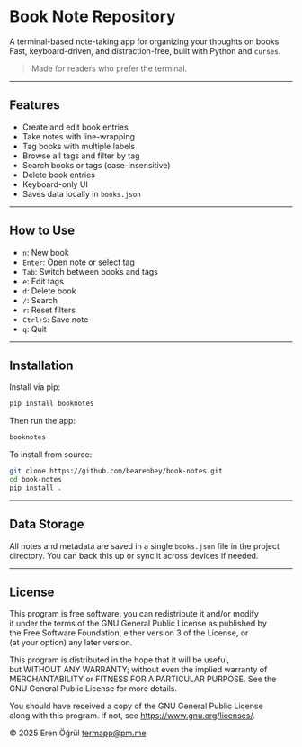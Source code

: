 # Book Note Repository

A terminal-based note-taking app for organizing your thoughts on books. Fast, keyboard-driven, and distraction-free, built with Python and `curses`.

> Made for readers who prefer the terminal.

---

## Features

- Create and edit book entries  
- Take notes with line-wrapping  
- Tag books with multiple labels  
- Browse all tags and filter by tag  
- Search books or tags (case-insensitive)  
- Delete book entries  
- Keyboard-only UI  
- Saves data locally in `books.json`  

---

## How to Use

- `n`: New book  
- `Enter`: Open note or select tag  
- `Tab`: Switch between books and tags  
- `e`: Edit tags  
- `d`: Delete book  
- `/`: Search  
- `r`: Reset filters  
- `Ctrl+S`: Save note  
- `q`: Quit  

---

## Installation

Install via pip:

```bash
pip install booknotes
```

Then run the app:

```bash
booknotes
```

To install from source:

```bash
git clone https://github.com/bearenbey/book-notes.git
cd book-notes
pip install .
```

---

## Data Storage

All notes and metadata are saved in a single `books.json` file in the project directory. You can back this up or sync it across devices if needed.

---

## License

This program is free software: you can redistribute it and/or modify  
it under the terms of the GNU General Public License as published by  
the Free Software Foundation, either version 3 of the License, or  
(at your option) any later version.

This program is distributed in the hope that it will be useful,  
but WITHOUT ANY WARRANTY; without even the implied warranty of  
MERCHANTABILITY or FITNESS FOR A PARTICULAR PURPOSE. See the  
GNU General Public License for more details.

You should have received a copy of the GNU General Public License  
along with this program. If not, see <https://www.gnu.org/licenses/>.

© 2025 Eren Öğrül [termapp@pm.me](mailto:termapp@pm.me)
